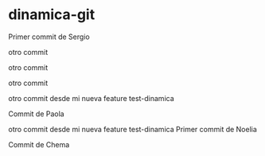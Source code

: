 # dinamica-git

Primer commit de Sergio


otro commit


otro commit



otro commit

otro commit desde mi nueva feature test-dinamica


Commit de Paola 

otro commit desde mi nueva feature test-dinamica
Primer commit de Noelia




Commit de Chema

